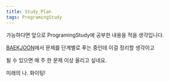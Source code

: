 ```yaml
---
title: Study_Plan
tags: ProgramingStudy
---
```


가능하다면 앞으로 ProgramingStudy에 공부한 내용을 적을 생각입니다.

[BAEKJOON](https://www.acmicpc.net/)에서 문제를 단계별로 푸는 중인데 이걸 정리할 생각이고

될 수 있으면 매 주 한 문제 이상 올리고 싶네요.

미래의 나. 화이팅!


